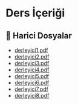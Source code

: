 # Ders İçeriği


<!--Index-->

## 🔗 Harici Dosyalar

- [derleyici1.pdf](./derleyici1.pdf)
- [derleyici2.pdf](./derleyici2.pdf)
- [derleyici3.pdf](./derleyici3.pdf)
- [derleyici4.pdf](./derleyici4.pdf)
- [derleyici5.pdf](./derleyici5.pdf)
- [derleyici6.pdf](./derleyici6.pdf)
- [derleyici7.pdf](./derleyici7.pdf)
- [derleyici8.pdf](./derleyici8.pdf)


<!--Index-->

